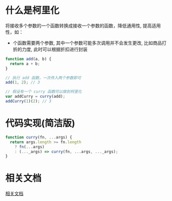 # 什么是柯里化

将接收多个参数的一个函数转换成接收一个参数的函数，降低通用性, 提高适用性，如：

- 个函数需要两个参数, 其中一个参数可能多次调用并不会发生更改, 比如商品打折的力度, 此时可以根据折扣进行封装

```js
function add(a, b) {
  return a + b;
}

// 执行 add 函数，一次传入两个参数即可
add(1, 2); // 3

// 假设有一个 curry 函数可以做到柯里化
var addCurry = curry(add);
addCurry(1)(2); // 3
```

# 代码实现(简洁版)

```js
function curry(fn, ...args) {
  return args.length >= fn.length
    ? fn(...args)
    : (..._args) => curry(fn, ...args, ..._args);
}
```

# 相关文档

[相关文档](https://github.com/mqyqingfeng/Blog/issues/42)
